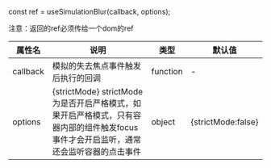 const ref = useSimulationBlur(callback, options);

注意：返回的ref必须传给一个dom的ref

|属性名|说明|类型| 默认值                |
|  ---  | ---  | --- |--------------------|
|callback|模拟的失去焦点事件触发后执行的回调|function| -                  |
|options|{strictMode} strictMode为是否开启严格模式，如果开启严格模式，只有容器内部的组件触发focus事件才会开启监听，通常还会监听容器的点击事件|object| {strictMode:false} |
